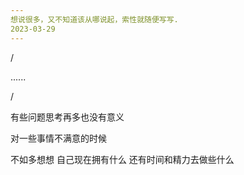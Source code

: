 ```yaml
---
想说很多，又不知道该从哪说起，索性就随便写写.
2023-03-29
---
```



/


......


/


有些问题思考再多也没有意义

对一些事情不满意的时候

不如多想想 自己现在拥有什么 还有时间和精力去做些什么








